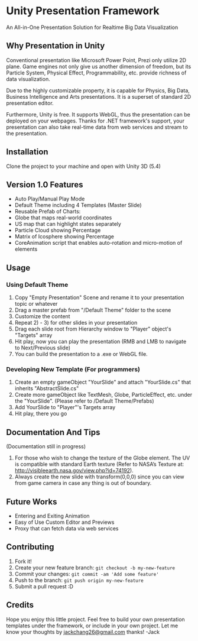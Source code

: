 # Unity Presentation Framework
An All-in-One Presentation Solution for Realtime Big Data Visualization

## Why Presentation in Unity

Conventional presentation like Microsoft Power Point, Prezi only utilize 2D plane. Game engines not only give us another dimension of freedom, but its Particle System, Physical Effect, Programmability, etc. provide richness of data visualization.

Due to the highly customizable property, it is capable for Physics, Big Data, Business Intelligence and Arts presentations. It is a superset of standard 2D presentation editor.

Furthermore, Unity is free. It supports WebGL, thus the presentation can be deployed on your webpages. Thanks for .NET framework's support, your presentation can also take real-time data from web services and stream to the presentation.


## Installation

Clone the project to your machine and open with Unity 3D (5.4)


## Version 1.0 Features

*	Auto Play/Manual Play Mode
*	Default Theme including 4 Templates (Master Slide)
*	Reusable Prefab of Charts:
 * Globe that maps real-world coordinates
 *	US map that can highlight states separately
 * Particle Cloud showing Percentage
 * Matrix of Icosphere showing Percentage
* CoreAnimation script that enables auto-rotation and micro-motion of elements


## Usage

### Using Default Theme
1.	Copy "Empty Presentation" Scene and rename it to your presentation topic or whatever
2.	Drag a master prefab from "/Default Theme" folder to the scene
3.	Customize the content
4.	Repeat 2) - 3) for other slides in your presentation
5.	Drag each slide root from Hierarchy window to "Player" object's "Targets" array
6.	Hit play, now you can play the presentation (RMB and LMB to navigate to Next/Previous slide)
7.	You can build the presentation to a .exe or WebGL file.

### Developing New Template (For programmers)
1.	Create an empty gameObject "YourSlide" and attach "YourSlide.cs" that inherits "AbstractSlide.cs"
2.	Create more gameObject like TextMesh, Globe, ParticleEffect, etc. under the "YourSlide". (Please refer to /Default Theme/Prefabs)
3.	Add YourSlide to "Player"'s Targets array
4.	Hit play, there you go


## Documentation And Tips

(Documentation still in progress)

1.	For those who wish to change the texture of the Globe element. The UV is compatible with standard Earth texture (Refer to NASA’s Texture at: http://visibleearth.nasa.gov/view.php?id=74192).
2.	Always create the new slide with transform(0,0,0) since you can view from game camera in case any thing is out of boundary.


## Future Works
* Entering and Exiting Animation
* Easy of Use Custom Editor and Previews
* Proxy that can fetch data via web services


## Contributing

1.	Fork it!
2.	Create your new feature branch: `git checkout -b my-new-feature`
3.	Commit your changes: `git commit -am 'Add some feature'`
4.	Push to the branch: `git push origin my-new-feature`
5.	Submit a pull request :D


## Credits

Hope you enjoy this little project. Feel free to build your own presentation templates under the framework, or include in your own project. Let me know your thoughts by jackchang26@gmail.com thanks! -Jack


